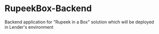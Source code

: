 # RupeekBox-Backend
Backend application for "Rupeek in a Box" solution which will be deployed in Lender's environment
